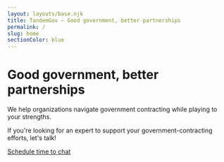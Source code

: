```yaml
---
layout: layouts/base.njk
title: TandemGov – Good government, better partnerships
permalink: /
slug: home
sectionColor: blue
---
```

# Good government, better partnerships

We help organizations navigate government contracting while playing to your strengths.

If you're looking for an expert to support your government-contracting efforts, let's talk!


<a class="button button--external button--big" data-savvycal-embed="" data-umami-event="Meeting schedule pop-up triggered" href="https://savvycal.com/tandemgov/hello" target="_blank">Schedule time to chat</a>
